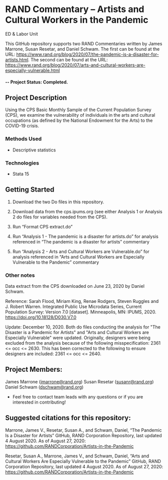 # RAND Commentary – Artists and Cultural Workers in the Pandemic
ED & Labor Unit

This GitHub repository supports two RAND Commentaries written by James Marrone, Susan Resetar, and Daniel Schwam. The first can be found at the URL: https://www.rand.org/blog/2020/07/the-pandemic-is-a-disaster-for-artists.html. The second can be found at the URL: https://www.rand.org/blog/2020/07/arts-and-cultural-workers-are-especially-vulnerable.html

#### -- Project Status: Completed.

## Project Description
Using the CPS Basic Monthly Sample of the Current Population Survey (CPS), we examine the vulnerability of individuals in the arts and cultural occupations (as defined by the National Endowment for the Arts) to the COVID-19 crisis.

### Methods Used
* Descriptive statistics

### Technologies
* Stata 15

## Getting Started

1. Download the two Do files in this repository.

2. Download data from the cps.ipums.org (see either Analysis 1 or Analysis 2 do files for variables needed from the CPS).
    
3. Run “Format CPS extract.do”

4. Run “Analysis 1 - The pandemic is a disaster for artists.do” for analysis referenced in “The pandemic is a disaster for artists” commentary

5. Run “Analysis 2 - Arts and Cultural Workers are Vulnerable.do” for analysis referenced in “Arts and Cultural Workers are Especially Vulnerable to the Pandemic” commentary

### Other notes

Data extract from the CPS downloaded on June 23, 2020 by Daniel Schwam.

Reference: Sarah Flood, Miriam King, Renae Rodgers, Steven Ruggles and J. Robert Warren. Integrated Public Use Microdata Series, Current Population Survey: Version 7.0 [dataset]. Minneapolis, MN: IPUMS, 2020. 
https://doi.org/10.18128/D030.V7.0

Update: December 10, 2020.
Both do files conducting the analysis for "The Disaster is a Pandemic for Artists" and "Arts and Cultural Workers are Especially Vulnerable" were updated. Originally, designers were being excluded from the analysis because of the following misspecification: 2361 <= occ <= 2630. This has been corrected to the following to ensure designers are included: 2361 <= occ <= 2640.

## Project Members:

James Marrone (jmarrone@rand.org)
Susan Resetar (susanr@rand.org) 
Daniel Schwam (dschwam@rand.org)

* Feel free to contact team leads with any questions or if you are interested in contributing!

## Suggested citations for this repository:

Marrone, James V., Resetar, Susan A., and Schwam, Daniel, “The Pandemic Is a Disaster for Artists” GitHub, RAND Corporation Repository, last updated 4 August 2020. As of August 27, 2020: https://github.com/RANDCorporation/Artists-in-the-Pandemic

Resetar, Susan A., Marrone, James V., and Schwam, Daniel, “Arts and Cultural Workers Are Especially Vulnerable to the Pandemic” GitHub, RAND Corporation Repository, last updated 4 August 2020. As of August 27, 2020: https://github.com/RANDCorporation/Artists-in-the-Pandemic

